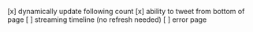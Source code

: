 [x] dynamically update following count
[x] ability to tweet from bottom of page
[ ] streaming timeline (no refresh needed)
[ ] error page
